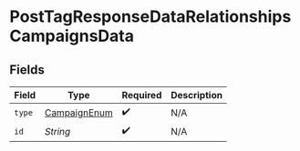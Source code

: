 # PostTagResponseDataRelationshipsCampaignsData


## Fields

| Field                                                   | Type                                                    | Required                                                | Description                                             |
| ------------------------------------------------------- | ------------------------------------------------------- | ------------------------------------------------------- | ------------------------------------------------------- |
| `type`                                                  | [CampaignEnum](../../models/components/CampaignEnum.md) | :heavy_check_mark:                                      | N/A                                                     |
| `id`                                                    | *String*                                                | :heavy_check_mark:                                      | N/A                                                     |